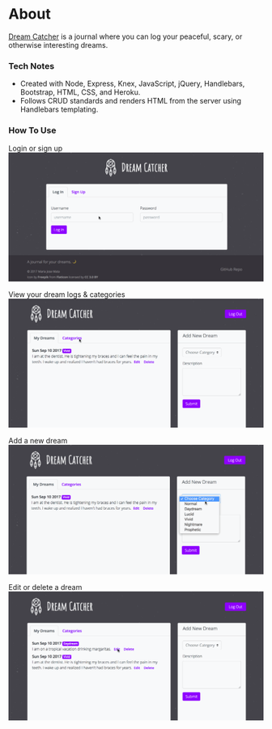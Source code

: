 # About
[Dream Catcher](https://desolate-coast-86563.herokuapp.com/) is a journal where you can log your peaceful, scary, or otherwise interesting dreams.

### Tech Notes
* Created with Node, Express, Knex, JavaScript, jQuery, Handlebars, Bootstrap, HTML, CSS, and Heroku.
* Follows CRUD standards and renders HTML from the server using Handlebars templating.

### How To Use
Login or sign up
![login-or-signup](/demo/login.gif)

View your dream logs & categories
![view-dreams-and-categories](/demo/categories.gif)

Add a new dream
![new-dream](/demo/new-dream.gif)

Edit or delete a dream
![edit-dream](/demo/edit-dream.gif)
